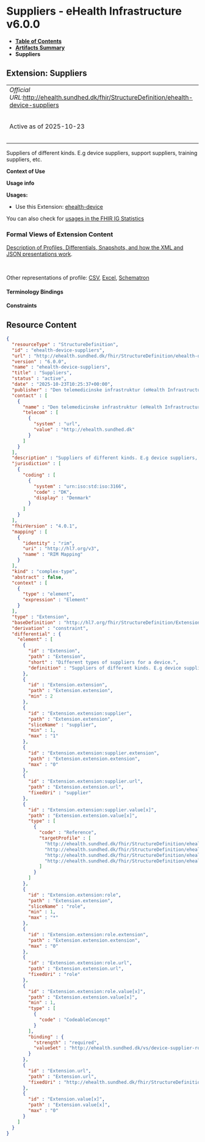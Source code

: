 # Suppliers - eHealth Infrastructure v6.0.0

* [**Table of Contents**](toc.md)
* [**Artifacts Summary**](artifacts.md)
* **Suppliers**

## Extension: Suppliers 

| | |
| :--- | :--- |
| *Official URL*:http://ehealth.sundhed.dk/fhir/StructureDefinition/ehealth-device-suppliers | *Version*:6.0.0 |
| Active as of 2025-10-23 | *Computable Name*:ehealth-device-suppliers |

Suppliers of different kinds. E.g device suppliers, support suppliers, training suppliers, etc.

**Context of Use**

**Usage info**

**Usages:**

* Use this Extension: [ehealth-device](StructureDefinition-ehealth-device.md)

You can also check for [usages in the FHIR IG Statistics](https://packages2.fhir.org/xig/dk.ehealth.sundhed.fhir.ig.core|current/StructureDefinition/ehealth-device-suppliers)

### Formal Views of Extension Content

 [Description of Profiles, Differentials, Snapshots, and how the XML and JSON presentations work](http://build.fhir.org/ig/FHIR/ig-guidance/readingIgs.html#structure-definitions). 

 

Other representations of profile: [CSV](StructureDefinition-ehealth-device-suppliers.csv), [Excel](StructureDefinition-ehealth-device-suppliers.xlsx), [Schematron](StructureDefinition-ehealth-device-suppliers.sch) 

#### Terminology Bindings

#### Constraints



## Resource Content

```json
{
  "resourceType" : "StructureDefinition",
  "id" : "ehealth-device-suppliers",
  "url" : "http://ehealth.sundhed.dk/fhir/StructureDefinition/ehealth-device-suppliers",
  "version" : "6.0.0",
  "name" : "ehealth-device-suppliers",
  "title" : "Suppliers",
  "status" : "active",
  "date" : "2025-10-23T10:25:37+00:00",
  "publisher" : "Den telemedicinske infrastruktur (eHealth Infrastructure)",
  "contact" : [
    {
      "name" : "Den telemedicinske infrastruktur (eHealth Infrastructure)",
      "telecom" : [
        {
          "system" : "url",
          "value" : "http://ehealth.sundhed.dk"
        }
      ]
    }
  ],
  "description" : "Suppliers of different kinds. E.g device suppliers, support suppliers, training suppliers, etc.",
  "jurisdiction" : [
    {
      "coding" : [
        {
          "system" : "urn:iso:std:iso:3166",
          "code" : "DK",
          "display" : "Denmark"
        }
      ]
    }
  ],
  "fhirVersion" : "4.0.1",
  "mapping" : [
    {
      "identity" : "rim",
      "uri" : "http://hl7.org/v3",
      "name" : "RIM Mapping"
    }
  ],
  "kind" : "complex-type",
  "abstract" : false,
  "context" : [
    {
      "type" : "element",
      "expression" : "Element"
    }
  ],
  "type" : "Extension",
  "baseDefinition" : "http://hl7.org/fhir/StructureDefinition/Extension",
  "derivation" : "constraint",
  "differential" : {
    "element" : [
      {
        "id" : "Extension",
        "path" : "Extension",
        "short" : "Different types of suppliers for a device.",
        "definition" : "Suppliers of different kinds. E.g device suppliers, support suppliers, training suppliers, etc."
      },
      {
        "id" : "Extension.extension",
        "path" : "Extension.extension",
        "min" : 2
      },
      {
        "id" : "Extension.extension:supplier",
        "path" : "Extension.extension",
        "sliceName" : "supplier",
        "min" : 1,
        "max" : "1"
      },
      {
        "id" : "Extension.extension:supplier.extension",
        "path" : "Extension.extension.extension",
        "max" : "0"
      },
      {
        "id" : "Extension.extension:supplier.url",
        "path" : "Extension.extension.url",
        "fixedUri" : "supplier"
      },
      {
        "id" : "Extension.extension:supplier.value[x]",
        "path" : "Extension.extension.value[x]",
        "type" : [
          {
            "code" : "Reference",
            "targetProfile" : [
              "http://ehealth.sundhed.dk/fhir/StructureDefinition/ehealth-organization",
              "http://ehealth.sundhed.dk/fhir/StructureDefinition/ehealth-practitioner",
              "http://ehealth.sundhed.dk/fhir/StructureDefinition/ehealth-patient",
              "http://ehealth.sundhed.dk/fhir/StructureDefinition/ehealth-relatedperson"
            ]
          }
        ]
      },
      {
        "id" : "Extension.extension:role",
        "path" : "Extension.extension",
        "sliceName" : "role",
        "min" : 1,
        "max" : "*"
      },
      {
        "id" : "Extension.extension:role.extension",
        "path" : "Extension.extension.extension",
        "max" : "0"
      },
      {
        "id" : "Extension.extension:role.url",
        "path" : "Extension.extension.url",
        "fixedUri" : "role"
      },
      {
        "id" : "Extension.extension:role.value[x]",
        "path" : "Extension.extension.value[x]",
        "min" : 1,
        "type" : [
          {
            "code" : "CodeableConcept"
          }
        ],
        "binding" : {
          "strength" : "required",
          "valueSet" : "http://ehealth.sundhed.dk/vs/device-supplier-roles"
        }
      },
      {
        "id" : "Extension.url",
        "path" : "Extension.url",
        "fixedUri" : "http://ehealth.sundhed.dk/fhir/StructureDefinition/ehealth-device-suppliers"
      },
      {
        "id" : "Extension.value[x]",
        "path" : "Extension.value[x]",
        "max" : "0"
      }
    ]
  }
}

```
